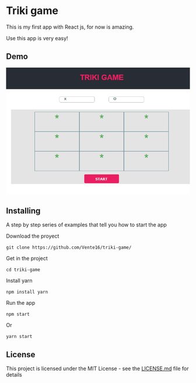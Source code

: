 # Triki game
This is my first app with React js, for now is amazing.

Use this app is very easy!

## Demo

![alt text](https://github.com/Vente16/triki-game/blob/master/demo.gif)

## Installing

A step by step series of examples that tell you how to start the app

Download the proyect

```
git clone https://github.com/Vente16/triki-game/
```

Get in the project

```
cd triki-game
```
Install yarn

```
npm install yarn 
```

Run the app

```
npm start 
```

Or
```
yarn start 
```


## License

This project is licensed under the MIT License - see the [LICENSE.md](LICENSE.md) file for details
